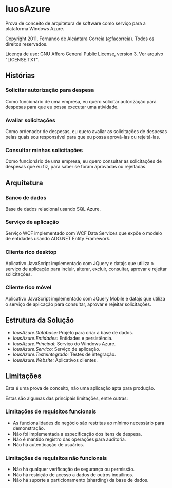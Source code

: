﻿IuosAzure
=========

Prova de conceito de arquitetura de software como serviço para a plataforma Windows Azure.

Copyright 2011, Fernando de Alcântara Correia (@facorreia).
Todos os direitos reservados.

Licença de uso: GNU Affero General Public License, version 3.
Ver arquivo "LICENSE.TXT".


Histórias
---------

### Solicitar autorização para despesa

Como funcionário de uma empresa, eu quero solicitar autorização para despesas para que eu possa executar uma atividade.
	
### Avaliar solicitações

Como ordenador de despesas, eu quero avaliar as solicitações de despesas pelas quais sou responsável para que eu possa aprová-las ou rejeitá-las.

### Consultar minhas solicitações

Como funcionário de uma empresa, eu quero consultar as solicitações de despesas que eu fiz, para saber se foram aprovadas ou rejeitadas.


Arquitetura
-----------

### Banco de dados

Base de dados relacional usando SQL Azure.

### Serviço de aplicação

Serviço WCF implementado com WCF Data Services que expõe o modelo de entidades usando ADO.NET Entity Framework.

### Cliente rico desktop

Aplicativo JavaScript implementado com JQuery e datajs que utiliza o serviço de aplicação para incluir, alterar, excluir, consultar, aprovar e rejeitar solicitações.

### Cliente rico móvel

Aplicativo JavaScript implementado com JQuery Mobile e datajs que utiliza o serviço de aplicação para consultar, aprovar e rejeitar solicitações.


Estrutura da Solução
--------------------

* _IousAzure.Database:_ Projeto para criar a base de dados.
* _IousAzure.Entidades:_ Entidades e persistência.
* _IousAzure.Principal:_ Serviço do Windows Azure.
* _IousAzure.Servico:_ Serviço de aplicação.
* _IousAzure.TesteIntegrado:_ Testes de integração.
* _IousAzure.Website:_ Aplicativos clientes.

Limitações
----------

Esta é uma prova de conceito, não uma aplicação apta para produção.

Estas são algumas das principais limitações, entre outras:

### Limitações de requisitos funcionais

* As funcionalidades de negócio são restritas ao mínimo necessário para demonstração.
* Não foi implementada a especificação dos itens de despesa.
* Não é mantido registro das operações para auditoria.
* Não há autenticação de usuários.

### Limitações de requisitos não funcionais

* Não há qualquer verificação de segurança ou permissão.
* Não há restrição de acesso a dados de outros inquilinos.
* Não há suporte a particionamento (sharding) da base de dados.

